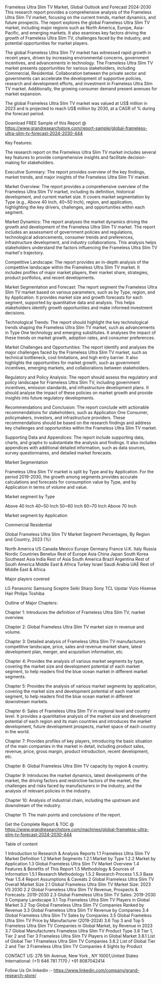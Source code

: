 Frameless Ultra Slim TV Market, Global Outlook and Forecast 2024-2030
This research report provides a comprehensive analysis of the Frameless Ultra Slim TV market, focusing on the current trends, market dynamics, and future prospects. The report explores the global Frameless Ultra Slim TV market, including major regions such as North America, Europe, Asia-Pacific, and emerging markets. It also examines key factors driving the growth of Frameless Ultra Slim TV, challenges faced by the industry, and potential opportunities for market players.

The global Frameless Ultra Slim TV market has witnessed rapid growth in recent years, driven by increasing environmental concerns, government incentives, and advancements in technology. The Frameless Ultra Slim TV market presents opportunities for various stakeholders, including Commercial, Residential. Collaboration between the private sector and governments can accelerate the development of supportive policies, research and development efforts, and investment in Frameless Ultra Slim TV market. Additionally, the growing consumer demand present avenues for market expansion.

The global Frameless Ultra Slim TV market was valued at US$ million in 2023 and is projected to reach US$ million by 2030, at a CAGR of % during the forecast period.

Download FREE Sample of this Report @ https://www.grandresearchstore.com/report-sample/global-frameless-ultra-slim-tv-forecast-2024-2030-444


Key Features:

The research report on the Frameless Ultra Slim TV market includes several key features to provide comprehensive insights and facilitate decision-making for stakeholders.

Executive Summary: The report provides overview of the key findings, market trends, and major insights of the Frameless Ultra Slim TV market.

Market Overview: The report provides a comprehensive overview of the Frameless Ultra Slim TV market, including its definition, historical development, and current market size. It covers market segmentation by Type (e.g., Above 40 Inch, 40~50 Inch), region, and application, highlighting the key drivers, challenges, and opportunities within each segment.

Market Dynamics: The report analyses the market dynamics driving the growth and development of the Frameless Ultra Slim TV market. The report includes an assessment of government policies and regulations, technological advancements, consumer trends and preferences, infrastructure development, and industry collaborations. This analysis helps stakeholders understand the factors influencing the Frameless Ultra Slim TV market's trajectory.

Competitive Landscape: The report provides an in-depth analysis of the competitive landscape within the Frameless Ultra Slim TV market. It includes profiles of major market players, their market share, strategies, product portfolios, and recent developments.

Market Segmentation and Forecast: The report segment the Frameless Ultra Slim TV market based on various parameters, such as by Type, region, and by Application. It provides market size and growth forecasts for each segment, supported by quantitative data and analysis. This helps stakeholders identify growth opportunities and make informed investment decisions.

Technological Trends: The report should highlight the key technological trends shaping the Frameless Ultra Slim TV market, such as advancements in Type One technology and emerging substitutes. It analyses the impact of these trends on market growth, adoption rates, and consumer preferences.

Market Challenges and Opportunities: The report identify and analyses the major challenges faced by the Frameless Ultra Slim TV market, such as technical bottleneck, cost limitations, and high entry barrier. It also highlights the opportunities for market growth, such as government incentives, emerging markets, and collaborations between stakeholders.

Regulatory and Policy Analysis: The report should assess the regulatory and policy landscape for Frameless Ultra Slim TV, including government incentives, emission standards, and infrastructure development plans. It should analyse the impact of these policies on market growth and provide insights into future regulatory developments.

Recommendations and Conclusion: The report conclude with actionable recommendations for stakeholders, such as Application One Consumer, policymakers, investors, and infrastructure providers. These recommendations should be based on the research findings and address key challenges and opportunities within the Frameless Ultra Slim TV market.

Supporting Data and Appendices: The report include supporting data, charts, and graphs to substantiate the analysis and findings. It also includes appendices with additional detailed information, such as data sources, survey questionnaires, and detailed market forecasts.

Market Segmentation

Frameless Ultra Slim TV market is split by Type and by Application. For the period 2019-2030, the growth among segments provides accurate calculations and forecasts for consumption value by Type, and by Application in terms of volume and value.

Market segment by Type



Above 40 Inch
40~50 Inch
50~60 Inch
60~70 Inch
Above 70 Inch


Market segment by Application



Commercial
Residential


Global Frameless Ultra Slim TV Market Segment Percentages, By Region and Country, 2023 (%)



North America
US
Canada
Mexico
Europe
Germany
France
U.K.
Italy
Russia
Nordic Countries
Benelux
Rest of Europe
Asia
China
Japan
South Korea
Southeast Asia
India
Rest of Asia
South America
Brazil
Argentina
Rest of South America
Middle East & Africa
Turkey
Israel
Saudi Arabia
UAE
Rest of Middle East & Africa


Major players covered



LG
Panasonic
Samsung
Sceptre
Seiki
Sharp
Sony
TCL
Upstar
Vizio
Hisense
Hair
Philips
Toshiba


Outline of Major Chapters:

Chapter 1: Introduces the definition of Frameless Ultra Slim TV, market overview.

Chapter 2: Global Frameless Ultra Slim TV market size in revenue and volume.

Chapter 3: Detailed analysis of Frameless Ultra Slim TV manufacturers competitive landscape, price, sales and revenue market share, latest development plan, merger, and acquisition information, etc.

Chapter 4: Provides the analysis of various market segments by type, covering the market size and development potential of each market segment, to help readers find the blue ocean market in different market segments.

Chapter 5: Provides the analysis of various market segments by application, covering the market size and development potential of each market segment, to help readers find the blue ocean market in different downstream markets.

Chapter 6: Sales of Frameless Ultra Slim TV in regional level and country level. It provides a quantitative analysis of the market size and development potential of each region and its main countries and introduces the market development, future development prospects, market space of each country in the world.

Chapter 7: Provides profiles of key players, introducing the basic situation of the main companies in the market in detail, including product sales, revenue, price, gross margin, product introduction, recent development, etc.

Chapter 8: Global Frameless Ultra Slim TV capacity by region & country.

Chapter 9: Introduces the market dynamics, latest developments of the market, the driving factors and restrictive factors of the market, the challenges and risks faced by manufacturers in the industry, and the analysis of relevant policies in the industry.

Chapter 10: Analysis of industrial chain, including the upstream and downstream of the industry.

Chapter 11: The main points and conclusions of the report.

Get the Complete Report & TOC @ https://www.grandresearchstore.com/machines/global-frameless-ultra-slim-tv-forecast-2024-2030-444

Table of content

1 Introduction to Research & Analysis Reports
1.1 Frameless Ultra Slim TV Market Definition
1.2 Market Segments
1.2.1 Market by Type
1.2.2 Market by Application
1.3 Global Frameless Ultra Slim TV Market Overview
1.4 Features & Benefits of This Report
1.5 Methodology & Sources of Information
1.5.1 Research Methodology
1.5.2 Research Process
1.5.3 Base Year
1.5.4 Report Assumptions & Caveats
2 Global Frameless Ultra Slim TV Overall Market Size
2.1 Global Frameless Ultra Slim TV Market Size: 2023 VS 2030
2.2 Global Frameless Ultra Slim TV Revenue, Prospects & Forecasts: 2019-2030
2.3 Global Frameless Ultra Slim TV Sales: 2019-2030
3 Company Landscape
3.1 Top Frameless Ultra Slim TV Players in Global Market
3.2 Top Global Frameless Ultra Slim TV Companies Ranked by Revenue
3.3 Global Frameless Ultra Slim TV Revenue by Companies
3.4 Global Frameless Ultra Slim TV Sales by Companies
3.5 Global Frameless Ultra Slim TV Price by Manufacturer (2019-2024)
3.6 Top 3 and Top 5 Frameless Ultra Slim TV Companies in Global Market, by Revenue in 2023
3.7 Global Manufacturers Frameless Ultra Slim TV Product Type
3.8 Tier 1, Tier 2 and Tier 3 Frameless Ultra Slim TV Players in Global Market
3.8.1 List of Global Tier 1 Frameless Ultra Slim TV Companies
3.8.2 List of Global Tier 2 and Tier 3 Frameless Ultra Slim TV Companies
4 Sights by Product

CONTACT US:
276 5th Avenue, New York , NY 10001,United States
International: (+1) 646 781 7170 / +91 8087042414

Follow Us On linkedin :- https://www.linkedin.com/company/grand-research-store/
